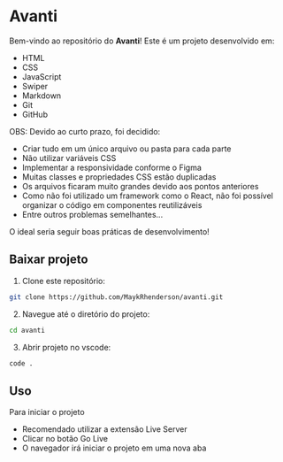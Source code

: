 # Avanti

Bem-vindo ao repositório do **Avanti**! Este é um projeto desenvolvido em:

- HTML
- CSS
- JavaScript
- Swiper
- Markdown
- Git
- GitHub

OBS: Devido ao curto prazo, foi decidido:

- Criar tudo em um único arquivo ou pasta para cada parte
- Não utilizar variáveis CSS
- Implementar a responsividade conforme o Figma
- Muitas classes e propriedades CSS estão duplicadas
- Os arquivos ficaram muito grandes devido aos pontos anteriores
- Como não foi utilizado um framework como o React, não foi possível organizar o código em componentes reutilizáveis
- Entre outros problemas semelhantes...

O ideal seria seguir boas práticas de desenvolvimento!

## Baixar projeto

1. Clone este repositório:

```bash
git clone https://github.com/MaykRhenderson/avanti.git
```

2. Navegue até o diretório do projeto:

```bash
cd avanti
```

3. Abrir projeto no vscode:

```bash
code .
```

## Uso

Para iniciar o projeto

- Recomendado utilizar a extensão Live Server
- Clicar no botão Go Live
- O navegador irá iniciar o projeto em uma nova aba
